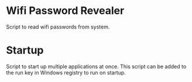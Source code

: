 # Wifi Password Revealer
Script to read wifi passwords from system.

# Startup
Script to start up multiple applications at once. This script can be added to the run key in Windows registry to run on startup.
